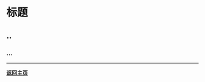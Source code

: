 # 标题

## ..

### ...


------------------------------------------------------------

**[返回主页](../../README.md)**